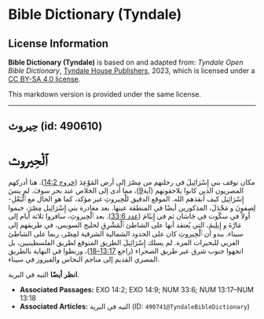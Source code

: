 # Bible Dictionary (Tyndale)

## License Information

**Bible Dictionary (Tyndale)** is based on and adapted from: _Tyndale Open Bible Dictionary_, [Tyndale House Publishers](https://tyndaleopenresources.com/), 2023, which is licensed under a [CC BY-SA 4.0 license](https://creativecommons.org/licenses/by-sa/4.0/legalcode.en).

This markdown version is provided under the same license.



--------------------------------

## حِيروث (id: 490610)

ٱلْحِيروث
=========

مكان توقف بني إِسْرَائِيلَ في رحلتهم من مِصْرَ إلى أرض المَوْعِدَ ([خروج 14:2](https://ref.ly/Exod14:2)). هنا أدركهم المصريون الذين كانوا يلاحقونهم (آية[9](https://ref.ly/Exod14:9))، مما أدى إلى الخلاص عند بحر سوفَ. لم ينسَ إِسْرَائِيل كيف أنقذهم الله. الموقع الدقيق للْحِيروثِ غير مؤكد، كما هو الحال مع ٱلْبَعْلِ\-لِصِفونَ و مَجْدَلَ، المذكورين أيضًا في المنطقة عينها. بعد مغادرة بني إِسْرَائِيل مِصْرَ، خيموا أولاً في سكّوت في جَاسَان ثم في إِيثَامَ ([عدد 33:6](https://ref.ly/Num33:6)). بعد ٱلْحِيروثِ، سافروا ثلاثة أيام إلى مَارَّةَ و إِيلِيمَ، التي يُعتقد أنها على الشاطئ ٱلْمَشْرِقِ لخليج السويس، في طريقهم إلى سيناء. يبدو أن ٱلْحِيروثِ كان على الحدود الشمالية الشرقية لمِصْر، ربما على الشاطئ الغربي للبحيرات المرة. لم يسلك إِسْرَائِيلَ الطريق المتوقع لطريق الفلسطينيين، بل اتجهوا جنوب شرق عبر طريق الصحراء (راجع [13:17–18](https://ref.ly/Num13:17-Num13:18))، وربطوا في النهاية بالطريق المصري القديم إلى مناجم النحاس والفيروز في سيناء.

**انظر أيضًا** التيه في البرية.

* **Associated Passages:** EXO 14:2; EXO 14:9; NUM 33:6; NUM 13:17–NUM 13:18
* **Associated Articles:** التيه في البرية (ID: `490741@TyndaleBibleDictionary`)

